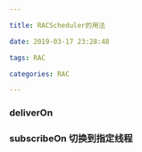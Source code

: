 ```yaml
---

title: RACScheduler的用法

date: 2019-03-17 23:28:48

tags: RAC

categories: RAC

---
```



### deliverOn


### subscribeOn 切换到指定线程
